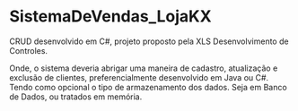 # SistemaDeVendas_LojaKX

CRUD desenvolvido em C#, projeto proposto pela XLS Desenvolvimento de Controles.

Onde, o sistema deveria abrigar uma maneira de cadastro, atualização e exclusão de clientes, preferencialmente desenvolvido em Java ou C#.
Tendo como opcional o tipo de armazenamento dos dados. Seja em Banco de Dados, ou tratados em memória.
